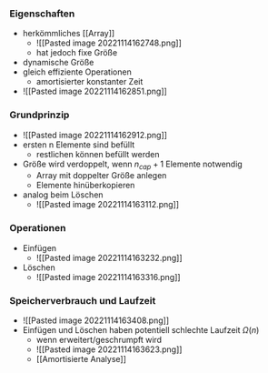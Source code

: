 ### Eigenschaften
+ herkömmliches [[Array]]
	+ ![[Pasted image 20221114162748.png]]
	+ hat jedoch fixe Größe
+ dynamische Größe
+ gleich effiziente Operationen
	+ amortisierter konstanter Zeit
+ ![[Pasted image 20221114162851.png]]

### Grundprinzip
+ ![[Pasted image 20221114162912.png]]
+ ersten n Elemente sind befüllt
	+ restlichen können befüllt werden
+ Größe wird verdoppelt, wenn $n_{cap}+1$ Elemente notwendig
	+ Array mit doppelter Größe anlegen
	+ Elemente hinüberkopieren
+ analog beim Löschen
	+ ![[Pasted image 20221114163112.png]]

### Operationen
+ Einfügen
	+ ![[Pasted image 20221114163232.png]]
+ Löschen
	+ ![[Pasted image 20221114163316.png]]

### Speicherverbrauch und Laufzeit
+ ![[Pasted image 20221114163408.png]]
+ Einfügen und Löschen haben potentiell schlechte Laufzeit $Ω(n)$
	+ wenn erweitert/geschrumpft wird
	+ ![[Pasted image 20221114163623.png]]
	+ [[Amortisierte Analyse]]